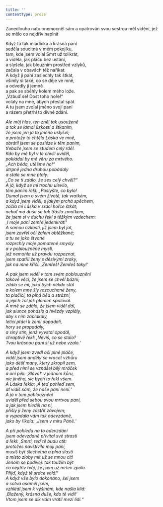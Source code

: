 ```yaml
---
title: ''
contentType: prose
---
```


Zanedlouho nato onemocněl sám a opatrován svou sestrou měl vidě­ní, jež se mělo co nejdřív naplnit

  

Když ta tak mladičká a krásná paní  
seděla soucitná v mém pokojíku,  
tam, kde jsem volal Smrt už tolikrát,  
a viděla, jak pláču bez ustání,  
a slyšela, jak blouzním prostřed vzlyků,  
začala v obavách též naříkat.  
A když ji paní zaslechly tak štkát,  
všimly si také, co se děje ve mně,  
a odvedly ji jemně  
a pak se sběhly kolem mého lože.  
„Vzbuď se! Dost toho hoře!“  
volaly na mne, abych přestal spát.  
A tu jsem zvolal jméno svojí paní  
a rázem přetrhl to divné zdání.

_Ale můj hlas, ten zněl tak usouženě  
a tak se lámal úzkostí a štkaním,  
že jsem jen já to jméno uslyšel;  
a protože to chtěla Láska ve mně,  
obrátil jsem se posléze k těm paním,  
třebaže jsem se studem celý rděl.  
Kdo by mě byl v té chvíli uviděl,  
pokládal by mě věru za mrtvého.  
„Ach běda, utěšme ho!“  
útrpně jedna druhou pobádaly  
a stále se mne ptaly:  
„Co se ti zdálo, že ses celý chvěl?“  
A já, když se mi trochu ulevilo,  
těm paním řekl: „Poslyšte, co bylo!  
Dumal jsem o svém životě, tak vratkém,  
a když jsem viděl, s jakým prchá spěchem,  
začla mi Láska v srdci hořce štkát;  
neboť má duše se tak třásla zmatkem,  
že jsem si v duchu řekl s těžkým vzdechem:  
‚I moje paní zemře jedenkrát!‘  
A samou úzkostí, jíž jsem byl jat,  
jsem zavřel oči žalem obtěžkané;  
a tu se jako štvané  
rozprchly moje pomatené smysly  
a v poblouzněné mysli,  
jež nemohla už pravdu rozpoznat,  
jsem spatřil ženy s děsivými zraky,  
jak na mne křičí: ‚Zemřeš! Zemřeš taky!‘_

_A pak jsem viděl v tom svém poblouznění  
takové věci, že jsem se chvěl bázní;  
zdálo se mi, jako bych někde stál  
a kolem mne šly rozcuchané ženy,  
ta plačící, ta plná běd a strázní,  
a jejich žal jak plamen spaloval.  
A mně se zdálo, že jsem viděl dál,  
jak slunce pohaslo a hvězdy vzplály,  
aby s ním zaplakaly,  
letící ptáci k zemi dopadali,  
hory se propadaly,  
a siný stín, jenž vyvstal opodál,  
chraptivě řekl: ‚Nevíš, co se stalo?  
Tvou krásnou paní si už nebe vzalo.‘_

_A když jsem zvedl oči plné pláče,  
viděl jsem anděly se vracet vzhůru  
jako déšť many, který zkropil zem,  
a před nimi se vznášel bílý mráček  
a oni pěli: ,Sláva!‘ v jednom kůru,  
nic jiného, sic bych to řekl všem.  
A Láska řekla: ‚A teď pohleď sem,  
ať vidíš sám, že naše paní není.‘  
A já v tom poblouznění  
uviděl před sebou svou mrtvou paní,  
a jak jsem hleděl na ni,  
přišly ji ženy zastřít závojem;  
a vypadala vám tak odevzdaně,  
jako by říkala: ‚Jsem v míru Páně.‘_

_A při pohledu na to odevzdání  
jsem odevzdaně přivítal své strasti  
a řekl: ,Smrti, teď tě budu ctít:  
protožes navštívila moji paní,  
musíš být šlechetná a plná slastí  
a místo zloby mít už se mnou cit!  
Jenom se podívej: tak toužím být  
co nejdřív tvůj, že jsem už mrtev zpola.  
Přijď, když tě srdce volá!‘  
A když vše bylo dokonáno, šel jsem  
a sotva osaměl jsem,  
vzhlédl jsem k výšinám, kde našla klid:  
‚Blažený, krásná duše, kdo tě vidí!‘  
Vtom jsem se dík vám vrátil mezi lidi.“_
